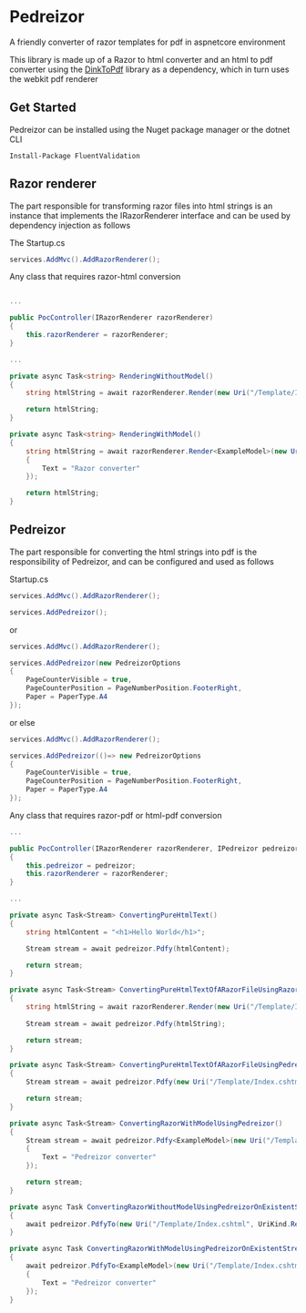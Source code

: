 # Pedreizor

A friendly converter of razor templates for pdf in aspnetcore environment

This library is made up of a Razor to html converter and an html to pdf converter using the [DinkToPdf](https://github.com/rdvojmoc/DinkToPdf) library as a dependency, which in turn uses the webkit pdf renderer

## Get Started

Pedreizor can be installed using the Nuget package manager or the dotnet CLI

~~~
Install-Package FluentValidation
~~~

## Razor renderer

The part responsible for transforming razor files into html strings is an instance that implements the IRazorRenderer interface and can be used by dependency injection as follows

The Startup.cs
~~~cs
services.AddMvc().AddRazorRenderer();
~~~

Any class that requires razor-html conversion
~~~cs

...

public PocController(IRazorRenderer razorRenderer)
{
    this.razorRenderer = razorRenderer;
}

...

private async Task<string> RenderingWithoutModel()
{
    string htmlString = await razorRenderer.Render(new Uri("/Template/Index.cshtml", UriKind.Relative));

    return htmlString;
}

private async Task<string> RenderingWithModel()
{
    string htmlString = await razorRenderer.Render<ExampleModel>(new Uri("/Template/Index.cshtml", UriKind.Relative), new ExampleModel
    {
        Text = "Razor converter"
    });

    return htmlString;
}
~~~

## Pedreizor

The part responsible for converting the html strings into pdf is the responsibility of Pedreizor, and can be configured and used as follows

Startup.cs
~~~cs
services.AddMvc().AddRazorRenderer();

services.AddPedreizor();
~~~

or

~~~cs
services.AddMvc().AddRazorRenderer();

services.AddPedreizor(new PedreizorOptions
{
    PageCounterVisible = true,
    PageCounterPosition = PageNumberPosition.FooterRight,
    Paper = PaperType.A4
});
~~~

or else 
~~~cs
services.AddMvc().AddRazorRenderer();

services.AddPedreizor(()=> new PedreizorOptions
{
    PageCounterVisible = true,
    PageCounterPosition = PageNumberPosition.FooterRight,
    Paper = PaperType.A4
});
~~~

Any class that requires razor-pdf or html-pdf conversion
~~~cs
...

public PocController(IRazorRenderer razorRenderer, IPedreizor pedreizor)
{
    this.pedreizor = pedreizor;
    this.razorRenderer = razorRenderer;
}

...

private async Task<Stream> ConvertingPureHtmlText()
{
    string htmlContent = "<h1>Hello World</h1>";

    Stream stream = await pedreizor.Pdfy(htmlContent);

    return stream;
}

private async Task<Stream> ConvertingPureHtmlTextOfARazorFileUsingRazorRenderer()
{
    string htmlString = await razorRenderer.Render(new Uri("/Template/Index.cshtml", UriKind.Relative));
    
    Stream stream = await pedreizor.Pdfy(htmlString);

    return stream;
}

private async Task<Stream> ConvertingPureHtmlTextOfARazorFileUsingPedreizor()
{   
    Stream stream = await pedreizor.Pdfy(new Uri("/Template/Index.cshtml", UriKind.Relative));

    return stream;
}

private async Task<Stream> ConvertingRazorWithModelUsingPedreizor()
{   
    Stream stream = await pedreizor.Pdfy<ExampleModel>(new Uri("/Template/Index.cshtml", UriKind.Relative), new ExampleModel
    {
        Text = "Pedreizor converter"
    });

    return stream;
}

private async Task ConvertingRazorWithoutModelUsingPedreizorOnExistentStream(Stream stream)
{
    await pedreizor.PdfyTo(new Uri("/Template/Index.cshtml", UriKind.Relative), stream);
}

private async Task ConvertingRazorWithModelUsingPedreizorOnExistentStream(Stream stream)
{
    await pedreizor.PdfyTo<ExampleModel>(new Uri("/Template/Index.cshtml", UriKind.Relative), stream ,new ExampleModel
    {
        Text = "Pedreizor converter"
    });
}

~~~